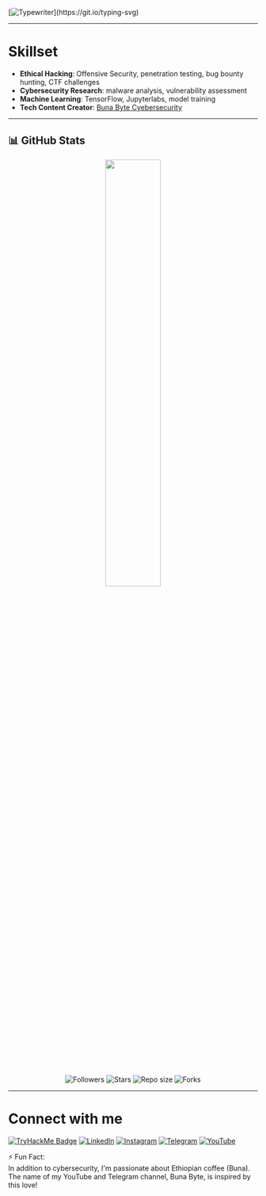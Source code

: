 [![Typewriter](https://readme-typing-svg.herokuapp.com?font=Orbitron&size=30&duration=4000&color=00FF40&pause=500&center=true&random=false&width=1200&lines=$+Hi+there,+I'm+Befikadu!+👋+a+Cybersecurity+Researcher;)](https://git.io/typing-svg)



---

# Skillset


- **Ethical Hacking**: Offensive Security, penetration testing, bug bounty hunting, CTF challenges
- **Cybersecurity Research**: malware analysis, vulnerability assessment
- **Machine Learning**: TensorFlow, Jupyterlabs, model training 
- **Tech Content Creator**: [Buna Byte Cyebersecurity](https://www.youtube.com/@BunaByte)

---

## 📊 GitHub Stats

<p align="center">
  <img src="https://github-readme-stats.vercel.app/api?username=0xfke&show_icons=true&theme=tokyonight&hide_border=true" width="47%">
</p>

<p align="center">
  <!-- Dynamic repo count -->
  <img src="https://img.shields.io/github/followers/0xfke?style=social" alt="Followers"/>
  <img src="https://img.shields.io/github/stars/0xfke?style=social" alt="Stars"/>
  <img src="https://img.shields.io/github/repo-size/0xfke/Malware-Detection-and-Analysis-using-Machine-Learning" alt="Repo size"/>
  <img src="https://img.shields.io/github/forks/0xfke/Malware-Detection-and-Analysis-using-Machine-Learning?style=social" alt="Forks"/>
</p>

---

# Connect with me
[![TryHackMe Badge](https://img.shields.io/badge/TryHackMe-Profile-green?style=flat-square&logo=tryhackme&logoColor=white)](https://tryhackme.com/p/0xfke)
[![LinkedIn](https://img.shields.io/badge/LinkedIn-BefikaduTesfaye-0077B5?style=flat-square&logo=linkedin&logoColor=white)](https://www.linkedin.com/in/befikadu-tesfaye/)
[![Instagram](https://img.shields.io/badge/Instagram-BefikaduTesfaye-%23E4405F.svg?logo=Instagram&logoColor=white)](https://instagram.com/0xfke)
[![Telegram](https://img.shields.io/badge/Telegram-BunaByte-0088cc?style=flat-square&logo=telegram&logoColor=white)](https://t.me/bunabytecs)
[![YouTube](https://img.shields.io/badge/YouTube-BunaByte-red?style=flat-square&logo=youtube&logoColor=white)](https://www.youtube.com/@bunabyte?sub_confirmation=1) 


⚡ Fun Fact:<br>In addition to cybersecurity, I'm passionate about Ethiopian coffee (Buna). The name of my YouTube and Telegram channel, Buna Byte, is inspired by this love!
